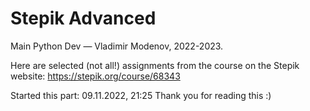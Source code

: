 # Stepik Advanced
Main Python Dev — Vladimir Modenov, 2022-2023.

Here are selected (not all!) assignments from the course on the Stepik website:
https://stepik.org/course/68343

Started this part: 09.11.2022, 21:25
Thank you for reading this :)